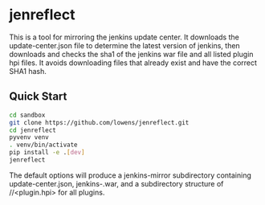 # jenreflect

This is a tool for mirroring the jenkins update center.
It downloads the update-center.json file to determine
the latest version of jenkins, then downloads and checks
the sha1 of the jenkins war file and all listed plugin
hpi files.  It avoids downloading files that already
exist and have the correct SHA1 hash.

## Quick Start
```bash
cd sandbox
git clone https://github.com/lowens/jenreflect.git
cd jenreflect
pyvenv venv
. venv/bin/activate
pip install -e .[dev]
jenreflect
```

The default options will produce a jenkins-mirror
subdirectory containing update-center.json,
jenkins-<version>.war, and a subdirectory
structure of <plugin name>/<version>/<plugin.hpi>
for all plugins.
